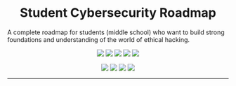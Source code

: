<h1 align="center">  Student Cybersecurity Roadmap </h1>
A complete roadmap for students (middle school) who want to build strong foundations and understanding of the world of ethical hacking.

<p align="center">
  <img src="https://img.shields.io/badge/Version-0.1-green?style=for-the-badge">
  <img src="https://img.shields.io/github/license/v1ltrr/Student-Cybersecurity-Roadmap?style=for-the-badge">
  <img src="https://img.shields.io/github/stars/v1ltrr/Student-Cybersecurity-Roadmap?style=for-the-badge">
  <img src="https://img.shields.io/github/issues/v1ltrr/Student-Cybersecurity-Roadmap?color=red&style=for-the-badge">
  <img src="https://img.shields.io/github/forks/v1ltrr/Student-Cybersecurity-Roadmap?color=teal&style=for-the-badge">
</p>

<p align="center">
  <img src="https://img.shields.io/badge/Author-V1ltrr-blue?style=flat-square">
  <img src="https://img.shields.io/badge/Open%20Source-Yes-darkgreen?style=flat-square">
  <img src="https://img.shields.io/badge/Maintained%3F-Yes-lightblue?style=flat-square">
  <img src="https://img.shields.io/badge/Written%20In-Markdown-darkcyan?style=flat-square">
</p>

---
